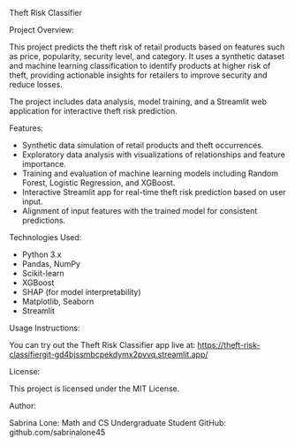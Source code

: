 Theft Risk Classifier

Project Overview:

This project predicts the theft risk of retail products based on features such as price, popularity, security level, and category. It uses a synthetic dataset and machine learning classification to identify products at higher risk of theft, providing actionable insights for retailers to improve security and reduce losses.

The project includes data analysis, model training, and a Streamlit web application for interactive theft risk prediction.

Features:

- Synthetic data simulation of retail products and theft occurrences.
- Exploratory data analysis with visualizations of relationships and feature importance.
- Training and evaluation of machine learning models including Random Forest, Logistic Regression, and XGBoost.
- Interactive Streamlit app for real-time theft risk prediction based on user input.
- Alignment of input features with the trained model for consistent predictions.

Technologies Used:

- Python 3.x
- Pandas, NumPy
- Scikit-learn
- XGBoost
- SHAP (for model interpretability)
- Matplotlib, Seaborn
- Streamlit

Usage Instructions:

You can try out the Theft Risk Classifier app live at:
https://theft-risk-classifiergit-gd4bjssmbcpekdymx2pvvq.streamlit.app/

License: 

This project is licensed under the MIT License.

Author:

Sabrina Lone: Math and CS Undergraduate Student
GitHub: github.com/sabrinalone45
